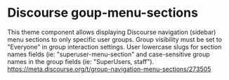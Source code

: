 # Discourse goup-menu-sections
This theme component allows displaying Discourse navigation (sidebar) menu sections to only specific user groups.  Group visibility must be set to "Everyone" in group interaction settings.  User lowercase slugs for section names fields (ie: "superuser-menu-section" and case-sensitive group names in the group fields (ie: "SuperUsers, staff").
https://meta.discourse.org/t/group-navigation-menu-sections/273505

